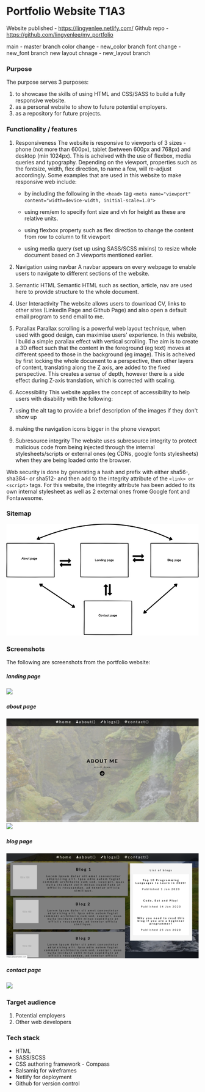 # Portfolio Website T1A3

Website published - https://lingyenlee.netlify.com/
Github repo - https://github.com/lingyenlee/my_portfolio

main - master branch
color change - new_color branch
font change - new_font branch
new layout chnage - new_layout branch

### Purpose

The purpose serves 3 purposes:

1. to showcase the skills of using HTML and CSS/SASS to build a fully responsive website.
2. as a personal website to show to future potential employers.
3. as a repository for future projects.

### Functionality / features

1. Responsiveness
   The website is responsive to viewports of 3 sizes - phone (not more than 600px), tablet (between 600px and 768px) and desktop (min 1024px). This is acheived with the use of flexbox, media queries and typography. Depending on the viewport, properties such as the fontsize, width, flex direction, to name a few, will re-adjust accordingly. Some examples that are used in this website to make responsive web include:

   - by including the following in the `<head>` tag
     `<meta name="viewport" content="width=device-width, initial-scale=1.0">`

   - using rem/em to specify font size and vh for height as these are relative units.

   - using flexbox property such as flex direction to change the content from row to column to fit viewport

   - using media query (set up using SASS/SCSS mixins) to resize whole document based on 3 viewports mentioned earlier.

2) Navigation using navbar
   A navbar appears on every webpage to enable users to navigate to different sections of the website.

3) Semantic HTML
   Semantic HTML such as section, article, nav are used here to provide structure to the whole document.

4) User Interactivity
   The website allows users to download CV, links to other sites (LinkedIn Page and Github Page) and also open a default email program to send email to me.

5) Parallax
   Parallax scrolling is a powerful web layout technique, when used with good design, can maximise users' experience. In this website, I build a simple parallax effect with vertical scrolling. The aim is to create a 3D effect such that the content in the foreground (eg text) moves at different speed to those in the background (eg image). This is acheived by first locking the whole document to a perspective, then other layers of content, translating along the Z axis, are added to the fixed perspective. This creates a sense of depth, however there is a side effect during Z-axis translation, which is corrected with scaling.

6) Accessibility
   This website applies the concept of accessibility to help users with disability with the following:
7) using the alt tag to provide a brief description of the images if they don't show up
8) making the navigation icons bigger in the phone viewport

9) Subresource integrity
   The website uses subresource integrity to protect malicious code from being injected through the internal stylesheets/scripts or external ones (eg CDNs, google fonts stylesheets) when they are being loaded onto the browser.

Web security is done by generating a hash and prefix with either sha56-, sha384- or sha512- and then add to the integrity attribute of the `<link> or <script>` tags. For this website, the integrity attribute has been added to its own internal stylesheet as well as 2 external ones frome Google font and Fontawesome.

### Sitemap

![](docs/sitemap.png)

### Screenshots

The following are screenshots from the portfolio website:

##### landing page

![](docs/landing.png)

##### about page

![](docs/about1.png)
![](docs/about2.png)

##### blog page

![](docs/blog.png)

##### contact page

![](docs/contact.png)

### Target audience

1. Potential employers
2. Other web developers

### Tech stack

- HTML
- SASS/SCSS
- CSS authoring framework - Compass
- Balsamiq for wireframes
- Netlify for deployment
- Github for version control
